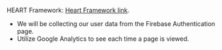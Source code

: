 HEART Framework: [Heart Framework link](https://docs.google.com/presentation/d/1sPMJU97axptiud2FAfUl_O3BkJgg4oQVIrPQ9Z7b9tA/edit?usp=sharing).
- We will be collecting our user data from the Firebase Authentication page.
- Utilize Google Analytics to see each time a page is viewed.
